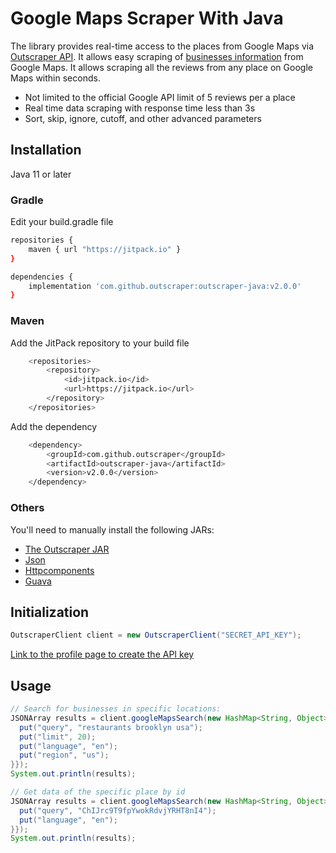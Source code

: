 # Google Maps Scraper With Java

The library provides real-time access to the places from Google Maps via [Outscraper API](https://app.outscraper.com/api-docs#tag/Google-Maps).
It allows easy scraping of [businesses information](https://outscraper.com/google-maps-scraper/#dictionary) from Google Maps.
It allows scraping all the reviews from any place on Google Maps within seconds.

- Not limited to the official Google API limit of 5 reviews per a place
- Real time data scraping with response time less than 3s
- Sort, skip, ignore, cutoff, and other advanced parameters

## Installation

Java 11 or later

### Gradle

Edit your build.gradle file
``` sh
repositories {
    maven { url "https://jitpack.io" }
}

dependencies {
    implementation 'com.github.outscraper:outscraper-java:v2.0.0'
}
```

### Maven

Add the JitPack repository to your build file
``` sh
	<repositories>
		<repository>
		    <id>jitpack.io</id>
		    <url>https://jitpack.io</url>
		</repository>
	</repositories>
```

Add the dependency
``` sh
	<dependency>
	    <groupId>com.github.outscraper</groupId>
	    <artifactId>outscraper-java</artifactId>
	    <version>v2.0.0</version>
	</dependency>
```

### Others

You'll need to manually install the following JARs:
- [The Outscraper JAR](https://jitpack.io/com/github/outscraper/outscraper-java/v2.0.0/outscraper-java-v2.0.0.jar)
- [Json](https://repo1.maven.org/maven2/org/json/json/20090211/json-20090211.jar)
- [Httpcomponents](https://repo1.maven.org/maven2/org/apache/httpcomponents/httpclient/4.5.13/httpclient-4.5.13.jar)
- [Guava](https://repo1.maven.org/maven2/com/google/guava/guava/30.1.1-jre/guava-30.1.1-jre.jar)

## Initialization
```java
OutscraperClient client = new OutscraperClient("SECRET_API_KEY");
```
[Link to the profile page to create the API key](https://app.outscraper.com/profile)

## Usage

```java
// Search for businesses in specific locations:
JSONArray results = client.googleMapsSearch(new HashMap<String, Object>() {{
  put("query", "restaurants brooklyn usa");
  put("limit", 20);
  put("language", "en");
  put("region", "us");
}});
System.out.println(results);

// Get data of the specific place by id
JSONArray results = client.googleMapsSearch(new HashMap<String, Object>() {{
  put("query", "ChIJrc9T9fpYwokRdvjYRHT8nI4");
  put("language", "en");
}});
System.out.println(results);
```
